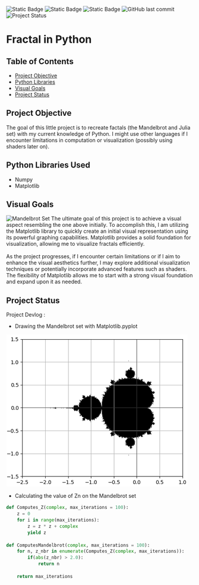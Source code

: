 ![Static Badge](https://img.shields.io/badge/Language-Python-blue)
![Static Badge](https://img.shields.io/badge/Library-Numpy-76C1EF)
![Static Badge](https://img.shields.io/badge/Library-Matplotlib-orange)
![GitHub last commit](https://img.shields.io/github/last-commit/Darkbuilder646/Fractal-Python)
![Project Status](https://img.shields.io/badge/status-active-brightgreen.svg)


# Fractal in Python

## Table of Contents

- [Project Objective](#Project-Objective)
- [Python Libraries](#Python-Libraries-Used)
- [Visual Goals](#Visual-Goals)
- [Project Status](#Project-Status)



## Project Objective

The goal of this little project is to recreate factals (the Mandelbrot and Julia set) with my current knowledge of Python.
I might use other languages if I encounter limitations in computation or visualization (possibly using shaders later on).

## Python Libraries Used

- Numpy
- Matplotlib

## Visual Goals

<img src="https://upload.wikimedia.org/wikipedia/commons/2/21/Mandel_zoom_00_mandelbrot_set.jpg" alt="Mandelbrot Set" width="500">
The ultimate goal of this project is to achieve a visual aspect resembling the one above initially. To accomplish this, I am utilizing the Matplotlib library to quickly create an initial visual representation using its powerful graphing capabilities. Matplotlib provides a solid foundation for visualization, allowing me to visualize fractals efficiently.  
<br/><br/>
As the project progresses, if I encounter certain limitations or if I aim to enhance the visual aesthetics further, I may explore additional visualization techniques or potentially incorporate advanced features such as shaders. The flexibility of Matplotlib allows me to start with a strong visual foundation and expand upon it as needed.

## Project Status

Project Devlog : 

- Drawing the Mandelbrot set with Matplotlib.pyplot
<p align="left">
  <img src="./Images/Mandelbrot_Python.png" alt="Result Mandelbrot">
</p>
  
- Calculating the value of Zn on the Mandelbrot set
```python
def Computes_Z(complex, max_iterations = 100):
    z = 0
    for i in range(max_iterations):
        z = z * z + complex
        yield z

def ComputesMandelbrot(complex, max_iterations = 100):
    for n, z_nbr in enumerate(Computes_Z(complex, max_iterations)):
        if(abs(z_nbr) > 2.0):
            return n
        
    return max_iterations
```
